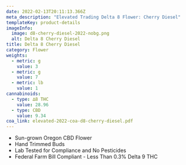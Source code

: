 ```yaml
---
date: 2022-02-13T20:11:13.366Z
meta_description: "Elevated Trading Delta 8 Flower: Cherry Diesel"
templateKey: product-details
imageInfo:
  image: d8-cherry-diesel-2022-nobg.png
  alt: Delta 8 Cherry Diesel
title: Delta 8 Cherry Diesel
category: Flower
weights:
  - metric: g
    value: 3
  - metric: g
    value: 7
  - metric: lb
    value: 1
cannabinoids:
  - type: ∆8 THC
    value: 28.96
  - type: CBD
    value: 9.34
coa_link: elevated-2022-coa-d8-cherry-diesel.pdf
---
```



* Sun-grown Oregon CBD Flower
* Hand Trimmed Buds
* Lab Tested for Compliance and No Pesticides
* Federal Farm Bill Compliant - Less Than 0.3% Delta 9 THC
